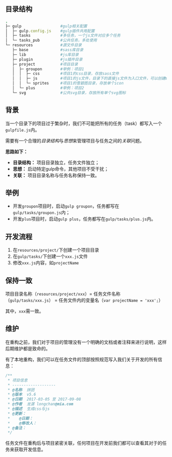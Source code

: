 ## 目录结构

``` ruby
.
├─ gulp                 #gulp相关配置
│  ├─ gulp.config.js    #gulp插件共用配置
│  ├─ tasks             #多任务，一个js文件对应多个任务
│  └─ tasks_pub         #公共任务，多处使用
└─ resources            #源文件目录
   ├─ base              #sass库目录
   ├─ lib               #js库目录
   ├─ plugin            #js插件目录
   ├─ project           #项目目录
   │  ├─ groupon        #举例：项目1
   │  │  ├─ css         #项目1的css目录，存放sass文件
   │  │  ├─ js          #项目1的js文件，目录下的直接js文件为入口文件，可以创建mod目录，用来存放模块文件
   │  │  └─ sprites     #项目1的雪碧图目录，存放单个icon
   │  └─ plus           #举例：项目2
   └─ svg               #公共svg目录，存放所有单个svg图标
```

## 背景

当一个目录下的项目过于繁杂时，我们不可能把所有的任务（task）都写入一个`gulpfile.js`内。

需要有一个合理的*目录结构*与*思想*来管理项目与任务之间的*关联*问题。

**思路如下：**

- **目录结构：** 项目目录独立，任务文件独立；
- **思想：** 启动特定gulp命令，其他项目不受干扰；
- **关联：** 项目目录名称与任务名称保持一致。

## 举例

- 开发`groupon`项目时，启动`gulp groupon`，任务都写在`gulp/tasks/groupon.js`内；
- 开发`plus`项目时，启动`gulp plus`，任务都写在`gulp/tasks/plus.js`内。

## 开发流程

1. 在`resources/project/`下创建一个项目目录
2. 在`gulp/tasks/`下创建一个`xxx.js`文件
3. 修改`xxx.js`内容，如`projectName`


## 保持一致

项目目录名称（`resources/project/xxx`）= 任务文件名称（`gulp/tasks/xxx.js`） = 任务文件内的变量名（`var projectName = 'xxx';`）

其中，`xxx`需一致。

## 维护

在重构之前，我们对于项目的管理没有一个明确的文档或者注释来进行说明，这样后期维护都是致命的。

有了本地重构，我们可以在任务文件的顶部按照规范写入我们关于开发的所有信息：

``` js
/**
 * 项目信息
 * -------------------
 * @名称  拼团
 * @版本  v5.6
 * @日期  2017-03-05 至 2017-09-08
 * @作者  龙潺 longchan@mia.com
 * @描述  生成css与js
 * @更新：
 *    @日期：
 *    @修改人：
 * @备注：
 */
```

任务文件在重构后与项目紧密关联，任何项目在开发前我们都可以查看其对于的任务来获取开发信息。
